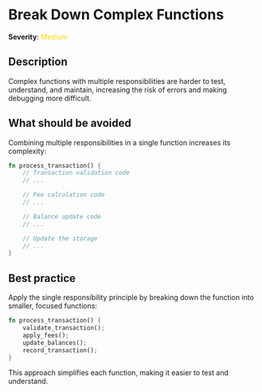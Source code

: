 # Break Down Complex Functions

**Severity**: <span style="color:gold;">Medium</span>

## Description

Complex functions with multiple responsibilities are harder to test, understand, and maintain, increasing the risk of
errors and making debugging more difficult.

## What should be avoided

Combining multiple responsibilities in a single function increases its complexity:

```rust
fn process_transaction() {
    // Transaction validation code
    // ...

    // Fee calculation code
    // ...

    // Balance update code
    // ...

    // Update the storage
    // ...
}
```

## Best practice

Apply the single responsibility principle by breaking down the function into smaller, focused functions:

```rust
fn process_transaction() {
    validate_transaction();
    apply_fees();
    update_balances();
    record_transaction();
}
```

This approach simplifies each function, making it easier to test and understand.

